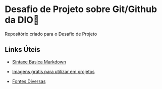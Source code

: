 # Desafio de Projeto sobre Git/Github da DIO:rocket:
Repositório criado para o Desafio de Projeto

## Links Úteis
- [Sintaxe Basica Markdown](https://www.markdownguide.org/basic-syntax/)

- [Imagens grátis para utilizar em projetos](https://www.pexels.com/pt-br/)

- [Fontes Diversas](https://fonts.google.com/)

  

  

